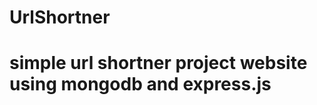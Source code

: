 # UrlShortner
<h1>simple url shortner project website using mongodb and express.js </h1>
<img
      src="https://media.sproutsocial.com/uploads/2022/04/2204_URL-Shorteners.jpg"
      alt=""
    />
